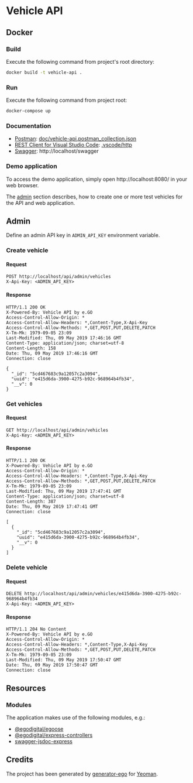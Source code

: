 # Vehicle API

## Docker

### Build

Execute the following command from project's root directory:

```bash
docker build -t vehicle-api .
```

### Run

Execute the following command from project root:

```bash
docker-compose up
```

### Documentation

* [Postman](https://www.getpostman.com/): [doc/vehicle-api.postman_collection.json](./doc/vehicle-api.postman_collection.json)
* [REST Client for Visual Studio Code](https://marketplace.visualstudio.com/items?itemName=humao.rest-client): [.vscode/http](./.vscode/http)
* [Swagger](https://swagger.io/): http://localhost/swagger

### Demo application

To access the demo application, simply open http://localhost:8080/ in your web browser.

The [admin](#admin) section describes, how to create one or more test vehicles for the API and web application.

## Admin

Define an admin API key in `ADMIN_API_KEY` environment variable.

### Create vehicle

#### Request

```http
POST http://localhost/api/admin/vehicles
X-Api-Key: <ADMIN_API_KEY>

```

#### Response

```http
HTTP/1.1 200 OK
X-Powered-By: Vehicle API by e.GO
Access-Control-Allow-Origin: *
Access-Control-Allow-Headers: *,Content-Type,X-Api-Key
Access-Control-Allow-Methods: *,GET,POST,PUT,DELETE,PATCH
X-Tm-Mk: 1979-09-05 23:09
Last-Modified: Thu, 09 May 2019 17:46:16 GMT
Content-Type: application/json; charset=utf-8
Content-Length: 158
Date: Thu, 09 May 2019 17:46:16 GMT
Connection: close

{
  "_id": "5cd467683c9a12057c2a3094",
  "uuid": "e415d6da-3900-4275-b92c-968964b4fb34",
  "__v": 0
}
```

### Get vehicles

#### Request

```http
GET http://localhost/api/admin/vehicles
X-Api-Key: <ADMIN_API_KEY>

```

#### Response

```http
HTTP/1.1 200 OK
X-Powered-By: Vehicle API by e.GO
Access-Control-Allow-Origin: *
Access-Control-Allow-Headers: *,Content-Type,X-Api-Key
Access-Control-Allow-Methods: *,GET,POST,PUT,DELETE,PATCH
X-Tm-Mk: 1979-09-05 23:09
Last-Modified: Thu, 09 May 2019 17:47:41 GMT
Content-Type: application/json; charset=utf-8
Content-Length: 387
Date: Thu, 09 May 2019 17:47:41 GMT
Connection: close

[
  {
    "_id": "5cd467683c9a12057c2a3094",
    "uuid": "e415d6da-3900-4275-b92c-968964b4fb34",
    "__v": 0
  }
]

```

### Delete vehicle

#### Request

```http
DELETE http://localhost/api/admin/vehicles/e415d6da-3900-4275-b92c-968964b4fb34
X-Api-Key: <ADMIN_API_KEY>

```

#### Response

```http
HTTP/1.1 204 No Content
X-Powered-By: Vehicle API by e.GO
Access-Control-Allow-Origin: *
Access-Control-Allow-Headers: *,Content-Type,X-Api-Key
Access-Control-Allow-Methods: *,GET,POST,PUT,DELETE,PATCH
X-Tm-Mk: 1979-09-05 23:09
Last-Modified: Thu, 09 May 2019 17:50:47 GMT
Date: Thu, 09 May 2019 17:50:47 GMT
Connection: close

```

## Resources

### Modules

The application makes use of the following modules, e.g.:

* [@egodigital/egoose](https://github.com/egodigital/egoose)
* [@egodigital/express-controllers](https://github.com/egodigital/express-controllers)
* [swagger-jsdoc-express](https://github.com/egodigital/swagger-jsdoc-express)

## Credits

The project has been generated by [generator-ego](https://github.com/egodigital/generator-ego) for [Yeoman](http://yeoman.io/).

